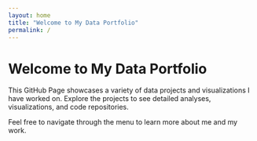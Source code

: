 ```yaml
---
layout: home
title: "Welcome to My Data Portfolio"
permalink: /
---
```


# Welcome to My Data Portfolio

This GitHub Page showcases a variety of data projects and visualizations I have worked on. Explore the projects to see detailed analyses, visualizations, and code repositories.

Feel free to navigate through the menu to learn more about me and my work.
